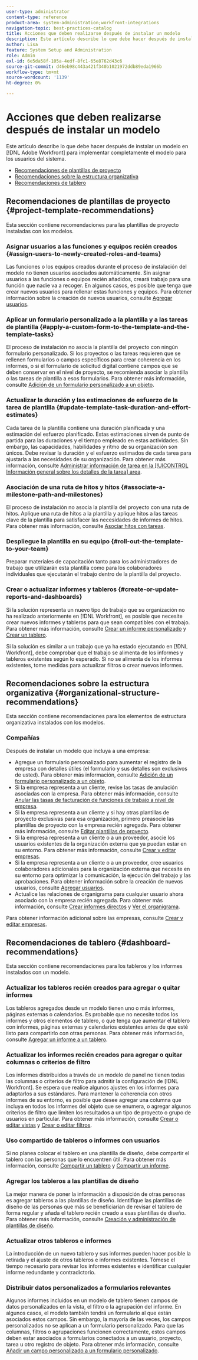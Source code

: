 ```yaml
---
user-type: administrator
content-type: reference
product-area: system-administration;workfront-integrations
navigation-topic: best-practices-catalog
title: Acciones que deben realizarse después de instalar un modelo
description: Este artículo describe lo que debe hacer después de instalar un modelo en [!DNL Adobe Workfront] para implementar completamente el modelo para los usuarios del sistema.
author: Lisa
feature: System Setup and Administration
role: Admin
exl-id: 6e5da58f-105a-4edf-8fc1-65e8762d43c6
source-git-commit: d46eb98c443a421f340b1021972ddb89eda1966b
workflow-type: tm+mt
source-wordcount: '1139'
ht-degree: 0%

---
```


# Acciones que deben realizarse después de instalar un modelo

Este artículo describe lo que debe hacer después de instalar un modelo en [!DNL Adobe Workfront] para implementar completamente el modelo para los usuarios del sistema.

* [Recomendaciones de plantillas de proyecto](#project-template-recommendations)
* [Recomendaciones sobre la estructura organizativa](#organizational-structure-recommendations)
* [Recomendaciones de tablero](#dashboard-recommendations)

## Recomendaciones de plantillas de proyecto {#project-template-recommendations}

Esta sección contiene recomendaciones para las plantillas de proyecto instaladas con los modelos.

### Asignar usuarios a las funciones y equipos recién creados {#assign-users-to-newly-created-roles-and-teams}

Las funciones o los equipos creados durante el proceso de instalación del modelo no tienen usuarios asociados automáticamente. Sin asignar usuarios a las funciones o equipos recién añadidos, creará trabajo para una función que nadie va a recoger. En algunos casos, es posible que tenga que crear nuevos usuarios para rellenar estas funciones y equipos. Para obtener información sobre la creación de nuevos usuarios, consulte [Agregar usuarios](../../administration-and-setup/add-users/create-and-manage-users/add-users.md).

### Aplicar un formulario personalizado a la plantilla y a las tareas de plantilla {#apply-a-custom-form-to-the-template-and-the-template-tasks}

El proceso de instalación no asocia la plantilla del proyecto con ningún formulario personalizado. Si los proyectos o las tareas requieren que se rellenen formularios o campos específicos para crear coherencia en los informes, o si el formulario de solicitud digital contiene campos que se deben conservar en el nivel de proyecto, se recomienda asociar la plantilla o las tareas de plantilla a esos formularios. Para obtener más información, consulte [Adición de un formulario personalizado a un objeto](../../workfront-basics/work-with-custom-forms/add-a-custom-form-to-an-object.md).

### Actualizar la duración y las estimaciones de esfuerzo de la tarea de plantilla {#update-template-task-duration-and-effort-estimates}

Cada tarea de la plantilla contiene una duración planificada y una estimación del esfuerzo planificado. Estas estimaciones sirven de punto de partida para las duraciones y el tiempo empleado en estas actividades. Sin embargo, las capacidades, habilidades y ritmo de su organización son únicos. Debe revisar la duración y el esfuerzo estimados de cada tarea para ajustarla a las necesidades de su organización. Para obtener más información, consulte [Administrar información de tarea en la [!UICONTROL Información general sobre los detalles de la tarea] area](../../manage-work/tasks/manage-tasks/task-information-in-overview.md).

### Asociación de una ruta de hitos y hitos {#associate-a-milestone-path-and-milestones}

El proceso de instalación no asocia la plantilla del proyecto con una ruta de hitos. Aplique una ruta de hitos a la plantilla y aplique hitos a las tareas clave de la plantilla para satisfacer las necesidades de informes de hitos. Para obtener más información, consulte [Asociar hitos con tareas](../../manage-work/tasks/manage-tasks/associate-milestones-with-tasks.md).

### Despliegue la plantilla en su equipo {#roll-out-the-template-to-your-team}

Preparar materiales de capacitación tanto para los administradores de trabajo que utilizarán esta plantilla como para los colaboradores individuales que ejecutarán el trabajo dentro de la plantilla del proyecto.

### Crear o actualizar informes y tableros {#create-or-update-reports-and-dashboards}

Si la solución representa un nuevo tipo de trabajo que su organización no ha realizado anteriormente en [!DNL Workfront], es posible que necesite crear nuevos informes y tableros para que sean compatibles con el trabajo. Para obtener más información, consulte [Crear un informe personalizado](../../reports-and-dashboards/reports/creating-and-managing-reports/create-custom-report.md) y [Crear un tablero](../../reports-and-dashboards/dashboards/creating-and-managing-dashboards/create-dashboard.md).

Si la solución es similar a un trabajo que ya ha estado ejecutando en [!DNL Workfront], debe comprobar que el trabajo se alimenta de los informes y tableros existentes según lo esperado. Si no se alimenta de los informes existentes, tome medidas para actualizar filtros o crear nuevos informes.

## Recomendaciones sobre la estructura organizativa {#organizational-structure-recommendations}

Esta sección contiene recomendaciones para los elementos de estructura organizativa instalados con los modelos.

### Compañías

Después de instalar un modelo que incluya a una empresa:

* Agregue un formulario personalizado para aumentar el registro de la empresa con detalles útiles (el formulario y sus detalles son exclusivos de usted). Para obtener más información, consulte [Adición de un formulario personalizado a un objeto](../../workfront-basics/work-with-custom-forms/add-a-custom-form-to-an-object.md).
* Si la empresa representa a un cliente, revise las tasas de anulación asociadas con la empresa. Para obtener más información, consulte [Anular las tasas de facturación de funciones de trabajo a nivel de empresa](../../administration-and-setup/set-up-workfront/organizational-setup/override-job-role-billing-rates-company-level.md).
* Si la empresa representa a un cliente y si hay otras plantillas de proyecto exclusivas para esa organización, primero preasocie las plantillas de proyecto con la empresa recién agregada. Para obtener más información, consulte [Editar plantillas de proyecto](../../manage-work/projects/create-and-manage-templates/edit-templates.md).
* Si la empresa representa a un cliente o a un proveedor, asocie los usuarios existentes de la organización externa que ya puedan estar en su entorno. Para obtener más información, consulte [Crear y editar empresas](../../administration-and-setup/set-up-workfront/organizational-setup/create-and-edit-companies.md).
* Si la empresa representa a un cliente o a un proveedor, cree usuarios colaboradores adicionales para la organización externa que necesite en su entorno para optimizar la comunicación, la ejecución del trabajo y las aprobaciones. Para obtener información sobre la creación de nuevos usuarios, consulte [Agregar usuarios](../../administration-and-setup/add-users/create-and-manage-users/add-users.md).
* Actualice las relaciones de organigrama para cualquier usuario ahora asociado con la empresa recién agregada. Para obtener más información, consulte [Crear informes directos](../../administration-and-setup/add-users/create-and-manage-users/create-direct-reports.md) y [Ver el organigrama](../../people-teams-and-groups/work-directly-with-others/view-the-org-chart.md).

Para obtener información adicional sobre las empresas, consulte [Crear y editar empresas](../../administration-and-setup/set-up-workfront/organizational-setup/create-and-edit-companies.md).

## Recomendaciones de tablero {#dashboard-recommendations}

Esta sección contiene recomendaciones para los tableros y los informes instalados con un modelo.

### Actualizar los tableros recién creados para agregar o quitar informes

Los tableros agregados desde un modelo tienen uno o más informes, páginas externas o calendarios. Es probable que no necesite todos los informes y otros elementos de tablero, o que tenga que aumentar el tablero con informes, páginas externas y calendarios existentes antes de que esté listo para compartirlo con otras personas. Para obtener más información, consulte [Agregar un informe a un tablero](/help/quicksilver/reports-and-dashboards/dashboards/creating-and-managing-dashboards/add-report-dashboard.md).

### Actualizar los informes recién creados para agregar o quitar columnas o criterios de filtro

Los informes distribuidos a través de un modelo de panel no tienen todas las columnas o criterios de filtro para admitir la configuración de [!DNL Workfront]. Se espera que realice algunos ajustes en los informes para adaptarlos a sus estándares. Para mantener la coherencia con otros informes de su entorno, es posible que desee agregar una columna que incluya en todos los informes del objeto que se enumera, o agregar algunos criterios de filtro que limiten los resultados a un tipo de proyecto o grupo de usuarios en particular. Para obtener más información, consulte [Crear o editar vistas](/help/quicksilver/reports-and-dashboards/reports/reporting-elements/create-edit-views.md) y [Crear o editar filtros](/help/quicksilver/reports-and-dashboards/reports/reporting-elements/create-filters.md).

### Uso compartido de tableros o informes con usuarios

Si no planea colocar el tablero en una plantilla de diseño, debe compartir el tablero con las personas que lo encuentren útil. Para obtener más información, consulte [Compartir un tablero](/help/quicksilver/reports-and-dashboards/dashboards/creating-and-managing-dashboards/share-dashboard.md) y [Compartir un informe](/help/quicksilver/reports-and-dashboards/reports/creating-and-managing-reports/share-report.md).

### Agregar los tableros a las plantillas de diseño

La mejor manera de poner la información a disposición de otras personas es agregar tableros a las plantillas de diseño. Identifique las plantillas de diseño de las personas que más se beneficiarían de revisar el tablero de forma regular y añada el tablero recién creado a esas plantillas de diseño. Para obtener más información, consulte [Creación y administración de plantillas de diseño](/help/quicksilver/administration-and-setup/customize-workfront/use-layout-templates/create-and-manage-layout-templates.md).

### Actualizar otros tableros e informes

La introducción de un nuevo tablero y sus informes pueden hacer posible la retirada y el ajuste de otros tableros e informes existentes. Tómese el tiempo necesario para revisar los informes existentes e identificar cualquier informe redundante y contradictorio.

### Distribuir datos personalizados a formularios relevantes

Algunos informes incluidos en un modelo de tablero tienen campos de datos personalizados en la vista, el filtro o la agrupación del informe. En algunos casos, el modelo también tendrá un formulario al que están asociados estos campos. Sin embargo, la mayoría de las veces, los campos personalizados no se aplican a un formulario personalizado. Para que las columnas, filtros o agrupaciones funcionen correctamente, estos campos deben estar asociados a formularios conectados a un usuario, proyecto, tarea u otro registro de objeto. Para obtener más información, consulte [Añadir un campo personalizado a un formulario personalizado](/help/quicksilver/administration-and-setup/customize-workfront/create-manage-custom-forms/add-a-custom-field-to-a-custom-form.md).
